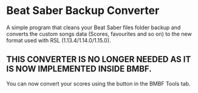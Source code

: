 # Beat Saber Backup Converter
A simple program that cleans your Beat Saber files folder backup and converts the custom songs data (Scores, favourites and so on) to the new format used with RSL (1.13.4/1.14.0/1.15.0).

## THIS CONVERTER IS NO LONGER NEEDED AS IT IS NOW IMPLEMENTED INSIDE BMBF.
You can now convert your scores using the button in the BMBF Tools tab.
